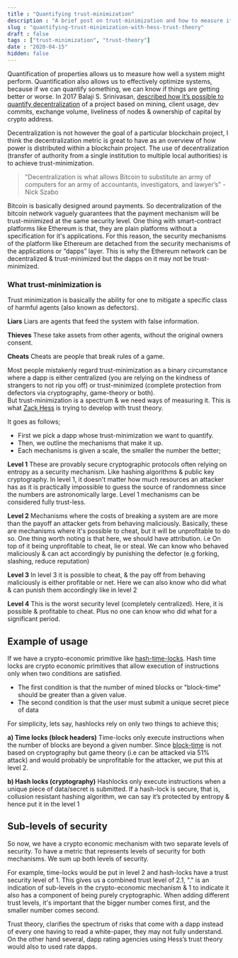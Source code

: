 ```yaml
---
title : "Quantifying trust-minimization"
description : "A brief post on trust-minimization and how to measure it"
slug : "quantifying-trust-minimization-with-hess-trust-theory"
draft : false
tags : ["trust-minimization", "trust-theory"]
date : "2020-04-15"
hidden: false
---
```


Quantification of properties allows us to measure  how well a system might perform. Quantification also allows us to effectively optimize systems, because if we can quantify something, we can know if things are getting better or worse.
In 2017 Balaji S. Srinivasan, [described how it’s possible to quantify decentralization](https://news.ycombinator.com/item?id=18586092) of a project based on mining, client usage, dev commits, exchange volume, liveliness of nodes & ownership of capital by crypto address.

Decentralization is not however the goal of a particular blockchain project, I think the decentralization metric is great to have as an overview of how power is distributed within a blockchain project. The use of decentralization (transfer of authority from a single institution to multiple local authorities) is to achieve trust-minimization.

>"Decentralization is  what allows Bitcoin to substitute an army of computers for an army of accountants, investigators,  and lawyer’s" - Nick Szabo

Bitcoin is basically designed around  payments. So decentralization of the bitcoin network vaguely guarantees that the payment mechanism will be trust-minimized at the same security level.
One thing with smart-contract platforms like Ethereum is that, they are plain platforms without a specification for it's applications. 
For this reason, the security mechanisms of the platform like Ethereum are detached from the security mechanisms of the applications or “dapps” layer.
This is why the Ethereum network can be decentralized & trust-minimized but the dapps on it may not be trust-minimized.

### What trust-minimization is

Trust minimization is basically the ability for one to mitigate a specific class of harmful agents (also known as defectors).

**Liars**
Liars are agents that feed the system with false information.

**Thieves**
These take assets from other agents, without the original owners consent.

**Cheats**
Cheats are people that break rules of a game.

Most people mistakenly regard trust-minimization as a binary circumstance where a dapp is either centralized (you are relying on the kindness of strangers to not rip you off) or  trust-minimized (complete protection from defectors via cryptography, game-theory or both).  
But trust-minimization is a spectrum & we need ways of measuring it. This is what [Zack Hess](http://https://github.com/zack-bitcoin/amoveo-docs/blob/master//basics/trust_theory.md) is trying to develop with trust theory.

It goes as follows;

- First we pick a dapp whose trust-minimization we want to quantify.
- Then, we outline the mechanisms that make it up.
- Each mechanisms is given a scale, the smaller the number the better;

**Level 1**
These are provably secure cryptographic  protocols often relying on entropy as a security mechanism. Like hashing algorithms & public key cryptography. In level 1, it doesn't matter how much resources an attacker has as it is practically impossible to guess the source of randomness since the numbers are astronomically large.
Level 1 mechanisms can be considered fully trust-less.

**Level 2**
Mechanisms where the costs of breaking a system are are more than the payoff an attacker gets from behaving maliciously.
Basically, these are mechanisms where it's  possible to cheat, but it will be unprofitable to do so. One thing worth noting is that here, we should have attribution. i.e On top of it being unprofitable to cheat, lie or steal. We can know who behaved maliciously & can act accordingly by punishing the defector (e.g forking, slashing, reduce reputation)

**Level 3**
In level 3 it is possible to cheat, & the pay off from behaving maliciously is either profitable or net.
Here we can also know who did what & can punish them accordingly like in level 2

**Level 4**
This is the worst security level (completely centralized). Here, it is possible & profitable to cheat. Plus no one can know who did what for a significant period.

## Example of usage

If we have a crypto-economic primitive like [hash-time-locks](https://en.bitcoin.it/wiki/Hash_Time_Locked_Contracts).
Hash time locks are crypto economic primitives that allow execution of instructions only when two conditions are satisfied.

- The first condition is that the number of mined blocks or "block-time" should be greater than a given value.
- The second condition is that the user must submit a unique secret piece of data

For simplicity, lets say, hashlocks rely on  only two things to achieve this;

**a) Time locks (block headers)**
Time-locks only execute instructions when the number of blocks are beyond a given number. Since [block-time](https://en.wikipedia.org/wiki/Blockchain#Block_time) is not based on cryptography but game theory (i.e can be attacked via 51% attack) and would probably be unprofitable for the attacker, we put this at level 2.

**b) Hash locks (cryptography)**
Hashlocks only execute  instructions when a unique piece of data/secret is submitted. If a hash-lock is secure, that is,  collusion resistant hashing algorithm,  we can say it’s protected by entropy & hence put it in the level 1

## Sub-levels of security

So now, we have a crypto economic mechanism with two separate levels of security. To have a metric that represents levels of security
for both mechanisms. We sum up both levels of security.

For example, time-locks would be put in level 2 and hash-locks have a trust security level of 1.
This gives us a combined trust level of 2.1, "." is an indication of sub-levels in the crypto-economic mechanism & 1 to indicate it also has a component of being purely cryptographic.
When adding different trust levels, it's important that the bigger number comes first, and the smaller number comes second.

Trust theory, clarifies the spectrum of risks that come with  a dapp instead of every one having to read a white-paper, they may not fully understand. On the other hand several,  dapp rating agencies using Hess’s trust theory would also to used rate dapps.
